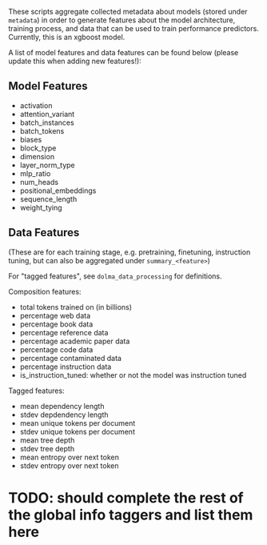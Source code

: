 These scripts aggregate collected metadata about models (stored under `metadata`) in order to generate features about the model architecture, training process, and data that can be used to train performance predictors. Currently, this is an xgboost model. 

A list of model features and data features can be found below (please update this when adding new features!):

## Model Features
- activation
- attention_variant
- batch_instances
- batch_tokens
- biases
- block_type
- dimension
- layer_norm_type
- mlp_ratio
- num_heads
- positional_embeddings
- sequence_length
- weight_tying

## Data Features
(These are for each training stage, e.g. pretraining, finetuning, instruction tuning, but can also be aggregated under `summary_<feature>`)

For "tagged features", see `dolma_data_processing` for definitions.

Composition features: 
- total tokens trained on (in billions)
- percentage web data
- percentage book data
- percentage reference data
- percentage academic paper data
- percentage code data
- percentage contaminated data
- percentage instruction data
- is_instruction_tuned: whether or not the model was instruction tuned

Tagged features:
- mean dependency length
- stdev depdendency length
- mean unique tokens per document
- stdev unique tokens per document
- mean tree depth 
- stdev tree depth
- mean entropy over next token
- stdev entropy over next token
# TODO: should complete the rest of the global info taggers and list them here

